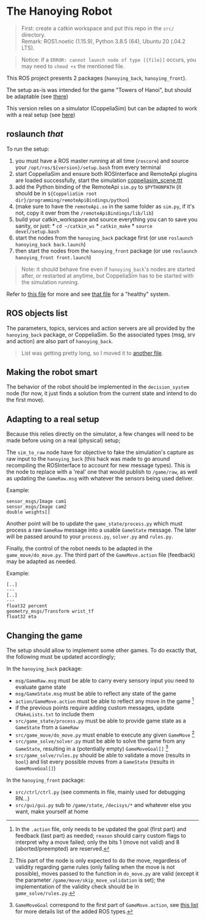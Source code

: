 # The Hanoying Robot

> First: create a catkin workspace and put this repo in the `src/` directory.<br>
> Remark: ROS1.noetic (1.15.9), Python 3.8.5 (64), Ubuntu 20 (.04.2 LTS).

> Notice: if a `ERROR: cannot launch node of type [{file}]` occurs, you may need to `chmod +x` the mentioned file.

This ROS project presents 2 packages (`hanoying_back`, `hanoying_front`).

The setup as-is was intended for the game "Towers of Hanoi", but should be adaptable (see [there](#Changing%20the%20game))

This version relies on a simulator (CoppeliaSim) but can be adapted to work with a real setup (see [here](#Adapting%20to%20a%20real%20setup))

## roslaunch _that_

To run the setup:
  1. you must have a ROS master running at all time (`roscore`) and source your `/opt/ros/${version}/setup.bash` from every terminal
  0. start CoppeliaSim and ensure both ROSInterface and RemoteApi plugins are loaded successfully, start the simulation [coppeliasim_scene.ttt](coppeliasim_scene.ttt)
  0. add the Python binding of the RemoteApi `sim.py` to `$PYTHONPATH` (it should be in `${CoppeliaSim root dir}/programming/remoteApiBindings/python`)
  0. (make sure to have the `remoteApi.so` in the same folder as `sim.py`, if it's not, copy it over from the `/remoteApiBindings/lib/lib`)
  0. build your catkin_workspace and source everything you can to save you sanity, or just:
    * `cd ~/catkin_ws`
    * `catkin_make`
    * `source devel/setup.bash`
  0. start the nodes from the `hanoying_back` package first (or use `roslaunch hanoying_back back.launch`)
  0. then start the nodes from the `hanoying_front` package (or use `roslaunch hanoying_front front.launch`)

> Note: it should behave fine even if `hanoying_back`'s nodes are started after, or restarted at anytime, but CoppeliaSim has to be started with the simulation running.

Refer to [this file](doc/SETUP.md) for more and see [that file](doc/HEALTHY.md) for a "healthy" system.

## ROS objects list

The parameters, topics, services and action servers are all provided by the `hanoying_back` package, or CoppeliaSim. So the associated types (msg, srv and action) are also part of `hanoying_back`.

> List was getting pretty long, so I moved it to [another file](doc/OBJLIST.md).

## Making the robot smart

The behavior of the robot should be implemented in the `decision_system` node (for now, it just finds a solution from the current state and intend to do the first move).

## Adapting to a real setup

Because this relies directly on the simulator, a few changes will need to be made before using on a real (physical) setup;

The `sim_to_raw` node have for objective to fake the simulation's capture as raw input to the `hanoying_back` (this hack was made to go around recompiling the ROSInterface to account for new message types). This is the node to replace with a 'real' one that would publish to `/game/raw`, as well as updating the `GameRaw.msg` with whatever the sensors being used deliver.

Example:
```GameRaw.msg
sensor_msgs/Image cam1
sensor_msgs/Image cam2
double weights[]
```

Another point will be to update the `game_state/process.py` which must process a raw `GameRaw` message into a usable `GameState` message. The later will be passed around to your `process.py`, `solver.py` and `rules.py`.

Finally, the control of the robot needs to be adapted in the `game_move/do_move.py`. The third part of the `GameMove.action` file (feedback) may be adapted as needed.

Example:
```GameMove.action
[..]
---
[..]
---
float32 percent
geometry_msgs/Transform wrist_tf
float32 eta
```

## Changing the game

The setup should allow to implement some other games. To do exactly that, the following must be updated accordingly;

In the `hanoying_back` package:
  - `msg/GameRaw.msg` must be able to carry every sensory input you need to evaluate game state
  - `msg/GameState.msg` must be able to reflect any state of the game
  - `action/GameMove.action` must be able to reflect any move in the game [^1]
  - if the previous points require adding custom messages, update `CMakeLists.txt` to include them
  - `src/game_state/process.py` must be able to provide game state  as a `GameState` from a `GameRaw`
  - `src/game_move/do_move.py` must enable to execute any given `GameMove` [^2]
  - `src/game_solve/solver.py` must be able to solve the game from any `GameState`, resulting in a (potentially empty) `GameMoveGoal[]` [^3]
  - `src/game_solve/rules.py` should be able to validate a move (results in `bool`) and list every possible moves from a `GameState` (results in `GameMoveGoal[]`)

In the `hanoying_front` package:
  - `src/ctrl/ctrl.py` (see comments in file, mainly used for debugging RN...)
  - `src/gui/gui.py` sub to `/game/state`, `/decisys/*` and whatever else you want, make yourself at home

[^1]: In the `.action` file, only needs to be updated the goal (first part) and feedback (last part) as needed; `reason` should carry custom flags to interpret why a move failed; only the bits 1 (move not valid) and 8 (aborted/preempted) are reserved.

[^2]: This part of the node is only expected to do the move, regardless of validity regarding game rules (only failing when the move is not possible), moves passed to the function in `do_move.py` are valid (except it the parameter `/game/move/skip_move_validation` is set); the implementation of the validity check should be in `game_solve/rules.py`.

[^3]: `GameMoveGoal` correspond to the first part of `GameMove.action`, see [this list](doc/OBJLIST.md#Types) for more details list of the added ROS types.
